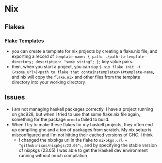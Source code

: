 # Nix

## Flakes

### Flake Templates
- you can create a template for nix projects by creating a flake.nix file, and exporting a record of `template-name: { path: ./path-to-template-directory; description: "some string"; };` key value pairs.
- then, when you start a project, you can say `$ nix flake init -t (<some_url>|<path to flake that containstemplates>)#template-name`, and nix will copy the `flake.nix` and other files from the template directory into your working directory

## Issues
- I am not managing haskell packages correctly. I have a project running on ghc928, but when I tried to use that same flake.nix file again, something for the package `ormolu` failed to build.
- When I try to make these flakes for my haskell projects, they often end up compiling ghc and a ton of packages from scratch. My nix setup is misconfigured and I'm not hitting their cached versions of GHC. I think
    - I changed the nixpkgs url in the flake to `nixpkgs.url = "github:nixos/nixpkgs/23.05";`, and by specifying the stable version of nixpkgs (23.05) I was able to get the Haskell dev environment running without much compilation

